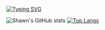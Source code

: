 [![Typing SVG](https://readme-typing-svg.herokuapp.com?font=Instrument+Sans&size=25&duration=1500&pause=800&color=41B883&multiline=true&width=435&lines=Ohayogozaimasu%2C+I+am+Shawn+Kok!+%F0%9F%90%B8)](https://git.io/typing-svg)

![Shawn's GitHub stats](https://github-readme-stats-nu-ecru-54.vercel.app/api?username=Kok-je&show_icons=true&count_private=true&theme=vue&hide_border=true)
[![Top Langs](https://github-readme-stats-nu-ecru-54.vercel.app/api/top-langs/?username=Kok-je&size_weight=0.5&count_weight=0.5&layout=donut&theme=vue&bg_color=00000000&hide_border=true&hide=css,html)](https://github.com/anuraghazra/github-readme-stats)
